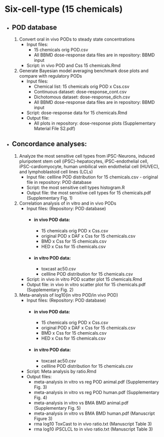 # Six-cell-type (15 chemicals)

  - ## POD database
    1) Convert oral in vivo PODs to steady state concentrations
       - Input files:
         - 15 chemicals orig POD.csv
         - All BBMD dose-response data files are in repository: BBMD input
       - Script: in vivo POD and Css 15 chemicals.Rmd
    2) Generate Bayesian model averaging benchmark dose plots and compare with regulatory PODs
       - Input files:
         - Chemical list: 15 chemicals orig POD x Css.csv
         - Continuous dataset: dose-response_cont.csv
         - Dichotomous dataset: dose-response_dich.csv
         - All BBMD dose-response data files are in repository: BBMD input
       - Script: dose-response data for 15 chemicals.Rmd
       - Output file:
         - All plots in repository: dose-response plots (Supplementary Material File S2.pdf)
  - ## Concordance analyses:
    1) Analyze the most sensitive cell types from iPSC-Neurons, induced pluripotent stem cell (iPSC)-hepatocytes, iPSC-endothelial cell, iPSC-cardiomyocyte, human umbilical vein endothelial cell (HUVEC), and lymphoblastoid cell lines (LCLs)
       - Input file: cellline POD distribution for 15 chemicals.csv - original file in repository: POD database
       - Script: the most sensitive cell types histogram.R
       - Output file: the most sensitive cell types for 15 chemicals.pdf (Supplementary Fig. 1)
    2) Correlation analysis of in vitro and in vivo PODs
        - Input files: (Repository: POD database)
          - #### in vivo POD data:
            - 15 chemicals orig POD x Css.csv
            - original POD x DAF x Css for 15 chemicals.csv
            - BMD x Css for 15 chemicals.csv
            - HED x Css for 15 chemicals.csv
          - #### in vitro POD data:
            - toxcast ac50.csv
            - cellline POD distribution for 15 chemicals.csv
        - Script: in vivo in vitro POD scatter plot 15 chemicals.Rmd
        - Output file: in vivo in vitro scatter plot for 15 chemicals.pdf (Supplementary Fig. 2)
    3) Meta-analysis of log10(in vitro POD/in vivo POD)
        - Input files: (Repository: POD database)
          - #### in vivo POD data:
            - 15 chemicals orig POD x Css.csv
            - original POD x DAF x Css for 15 chemicals.csv
            - BMD x Css for 15 chemicals.csv
            - HED x Css for 15 chemicals.csv
          - #### in vitro POD data:
            - toxcast ac50.csv
            - cellline POD distribution for 15 chemicals.csv
        - Script: Meta analysis by ratio.Rmd
        - Output files:
          - meta-analysis in vitro vs reg POD animal.pdf (Supplementary Fig. 3)
          - meta-analysis in vitro vs reg POD human.pdf (Supplementary Fig. 4)
          - meta-analysis in vitro vs BMA BMD animal.pdf (Supplementary Fig. 5)
          - meta-analysis in vitro vs BMA BMD human.pdf (Manuscript Figure 3)
          - rma log10 ToxCast to in vivo ratio.txt (Manuscript Table 3)
          - rma log10 iPSCLCL to in vivo ratio.txt (Manuscript Table 3)
